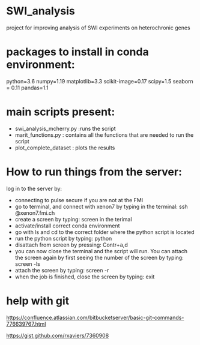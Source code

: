 # SWI_analysis
project for improving analysis of SWI experiments on heterochronic genes

# packages to install in conda environment:
python=3.6
numpy=1.19
matplotlib=3.3
scikit-image=0.17
scipy=1.5 
seaborn = 0.11
pandas=1.1

# main scripts present:
- swi_analysis_mcherry.py :runs the script
- marit_functions.py  : contains all the functions that are needed to run the script
- plot_complete_dataset : plots the results

# How to run things from the server:
log in to the server by:
- connecting to pulse secure if you are not at the FMI
- go to terminal, and connect with xenon7 by typing in the terminal: ssh  <username>@xenon7.fmi.ch
- create a screen by typing: screen in the terimal
- activate/install correct conda environment
- go with ls and cd to the correct folder where the python script is located
- run the python script by typing: python <name of the file.py>
- disattach from screen by pressing: Contr+<kbd>a</kbd>,d
- you can now close the terminal and the script will run. You can attach the screen again by first seeing the number of the screen by typing: screen -ls
- attach the screen by typing: screen -r <number>
- when the job is finished, close the screen by typing: exit
  
# help with git
https://confluence.atlassian.com/bitbucketserver/basic-git-commands-776639767.html

https://gist.github.com/rxaviers/7360908
